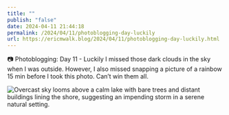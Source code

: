 ```yaml
---
title: ""
publish: "false"
date: 2024-04-11 21:44:18
permalink: /2024/04/11/photoblogging-day-luckily
url: https://ericmwalk.blog/2024/04/11/photoblogging-day-luckily.html
---
```


📷 Photoblogging: Day 11 -
Luckily I missed those dark clouds in the sky when I was outside. However, I also missed snapping a picture of a rainbow 15 min before I took this photo. Can’t win them all.

![Overcast sky looms above a calm lake with bare trees and distant buildings lining the shore, suggesting an impending storm in a serene natural setting.](https://ericmwalk.blog/uploads/2024/img-8586.jpeg)